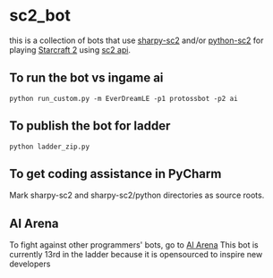 # sc2_bot

this is a collection of bots that use  [sharpy-sc2](https://github.com/DrInfy/sharpy-sc2/wiki) and/or [python-sc2](https://github.com/BurnySc2/python-sc2) for playing [Starcraft 2](https://starcraft2.com/en-us/) using [sc2 api](https://github.com/Blizzard/s2client-api).

## To run the bot vs ingame ai
`python run_custom.py -m EverDreamLE -p1 protossbot -p2 ai`

## To publish the bot for ladder
`python ladder_zip.py`

## To get coding assistance in PyCharm
Mark sharpy-sc2 and sharpy-sc2/python directories as source roots.

## AI Arena  
To fight against other programmers' bots, go to [AI Arena](https://ai-arena.net/)
This bot is currently 13rd in the ladder because it is opensourced to inspire new developers
